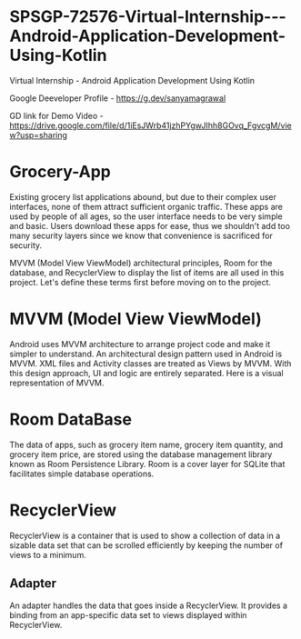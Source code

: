 # SPSGP-72576-Virtual-Internship---Android-Application-Development-Using-Kotlin
Virtual Internship - Android Application Development Using Kotlin

Google Deeveloper Profile - https://g.dev/sanyamagrawal

GD link for Demo Video - https://drive.google.com/file/d/1iEsJWrb41jzhPYgwJIhh8GOvq_FgvcgM/view?usp=sharing

# Grocery-App
Existing grocery list applications abound, but due to their complex user interfaces, none of them attract sufficient organic traffic. These apps are used by people of all ages, so the user interface needs to be very simple and basic. Users download these apps for ease, thus we shouldn't add too many security layers since we know that convenience is sacrificed for security.

MVVM (Model View ViewModel) architectural principles, Room for the database, and RecyclerView to display the list of items are all used in this project. Let's define these terms first before moving on to the project.

# MVVM (Model View ViewModel)
Android uses MVVM architecture to arrange project code and make it simpler to understand. An architectural design pattern used in Android is MVVM. XML files and Activity classes are treated as Views by MVVM. With this design approach, UI and logic are entirely separated. Here is a visual representation of MVVM.

# Room DataBase
The data of apps, such as grocery item name, grocery item quantity, and grocery item price, are stored using the database management library known as Room Persistence Library. Room is a cover layer for SQLite that facilitates simple database operations.

# RecyclerView
RecyclerView is a container that is used to show a collection of data in a sizable data set that can be scrolled efficiently by keeping the number of views to a minimum.
## Adapter
An adapter handles the data that goes inside a RecyclerView. It provides a binding from an app-specific data set to views displayed within RecyclerView.
